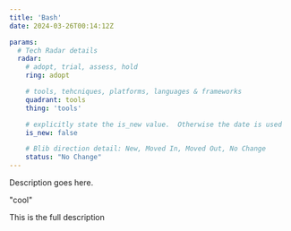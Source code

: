 ```yaml
---
title: 'Bash'
date: 2024-03-26T00:14:12Z

params:
  # Tech Radar details
  radar:
    # adopt, trial, assess, hold
    ring: adopt

    # tools, tehcniques, platforms, languages & frameworks
    quadrant: tools
    thing: 'tools'

    # explicitly state the is_new value.  Otherwise the date is used
    is_new: false

    # Blib direction detail: New, Moved In, Moved Out, No Change
    status: "No Change"
---
```


Description goes here.

"cool"

<!--more-->

This is the full description
